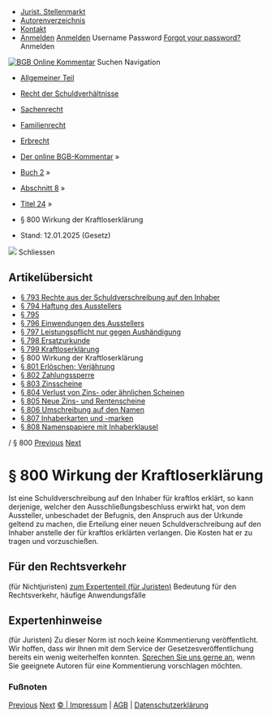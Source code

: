   * [Jurist. Stellenmarkt](https://bgb.kommentar.de/Buch-2/Abschnitt-8/Titel-24/</job-board> "Jurist. Stellenmarkt")
  * [Autorenverzeichnis](https://bgb.kommentar.de/Buch-2/Abschnitt-8/Titel-24/</Autorenverzeichnis> "Autorenverzeichnis")
  * [Kontakt](https://bgb.kommentar.de/Buch-2/Abschnitt-8/Titel-24/</Kontakt>)
  * [Anmelden](https://bgb.kommentar.de/Buch-2/Abschnitt-8/Titel-24/<#login> "show login form") [Anmelden](https://bgb.kommentar.de/Buch-2/Abschnitt-8/Titel-24/<#> "hide login form") Username Password
[Forgot your password?](https://bgb.kommentar.de/Buch-2/Abschnitt-8/Titel-24/</user/forgotpassword>) Anmelden 


[![BGB Online Kommentar](https://bgb.kommentar.de/extension/bgb/design/bgb/images/logo.png)](https://bgb.kommentar.de/Buch-2/Abschnitt-8/Titel-24/</> "BGB Online Kommentar")
Suchen
Navigation
  * [Allgemeiner Teil](https://bgb.kommentar.de/Buch-2/Abschnitt-8/Titel-24/</Buch-1>)
  * [Recht der Schuldverhältnisse](https://bgb.kommentar.de/Buch-2/Abschnitt-8/Titel-24/</Buch-2>)
  * [Sachenrecht](https://bgb.kommentar.de/Buch-2/Abschnitt-8/Titel-24/</Buch-3>)
  * [Familienrecht](https://bgb.kommentar.de/Buch-2/Abschnitt-8/Titel-24/</Buch-4>)
  * [Erbrecht](https://bgb.kommentar.de/Buch-2/Abschnitt-8/Titel-24/</Buch-5>)


  * [Der online BGB-Kommentar](https://bgb.kommentar.de/Buch-2/Abschnitt-8/Titel-24/</>) »
  * [Buch 2](https://bgb.kommentar.de/Buch-2/Abschnitt-8/Titel-24/</Buch-2>) »
  * [Abschnitt 8](https://bgb.kommentar.de/Buch-2/Abschnitt-8/Titel-24/</Buch-2/Abschnitt-8>) »
  * [Titel 24](https://bgb.kommentar.de/Buch-2/Abschnitt-8/Titel-24/</Buch-2/Abschnitt-8/Titel-24>) »
  * § 800 Wirkung der Kraftloserklärung 
  * Stand: 12.01.2025 (Gesetz) 


![](https://vg01.met.vgwort.de/na/1c9909529ead4f509072c06d9081a7d5)
Schliessen 
## Artikelübersicht
  * [ § 793 Rechte aus der Schuldverschreibung auf den Inhaber ](https://bgb.kommentar.de/Buch-2/Abschnitt-8/Titel-24/</Buch-2/Abschnitt-8/Titel-24/Rechte-aus-der-Schuldverschreibung-auf-den-Inhaber>)
  * [ § 794 Haftung des Ausstellers ](https://bgb.kommentar.de/Buch-2/Abschnitt-8/Titel-24/</Buch-2/Abschnitt-8/Titel-24/Haftung-des-Ausstellers>)
  * [ § 795 ](https://bgb.kommentar.de/Buch-2/Abschnitt-8/Titel-24/</Buch-2/Abschnitt-8/Titel-24/node_1224>)
  * [ § 796 Einwendungen des Ausstellers ](https://bgb.kommentar.de/Buch-2/Abschnitt-8/Titel-24/</Buch-2/Abschnitt-8/Titel-24/Einwendungen-des-Ausstellers>)
  * [ § 797 Leistungspflicht nur gegen Aushändigung ](https://bgb.kommentar.de/Buch-2/Abschnitt-8/Titel-24/</Buch-2/Abschnitt-8/Titel-24/Leistungspflicht-nur-gegen-Aushaendigung>)
  * [ § 798 Ersatzurkunde ](https://bgb.kommentar.de/Buch-2/Abschnitt-8/Titel-24/</Buch-2/Abschnitt-8/Titel-24/Ersatzurkunde>)
  * [ § 799 Kraftloserklärung ](https://bgb.kommentar.de/Buch-2/Abschnitt-8/Titel-24/</Buch-2/Abschnitt-8/Titel-24/Kraftloserklaerung>)
  * § 800 Wirkung der Kraftloserklärung 
  * [ § 801 Erlöschen; Verjährung ](https://bgb.kommentar.de/Buch-2/Abschnitt-8/Titel-24/</Buch-2/Abschnitt-8/Titel-24/Erloeschen-Verjaehrung>)
  * [ § 802 Zahlungssperre ](https://bgb.kommentar.de/Buch-2/Abschnitt-8/Titel-24/</Buch-2/Abschnitt-8/Titel-24/Zahlungssperre>)
  * [ § 803 Zinsscheine ](https://bgb.kommentar.de/Buch-2/Abschnitt-8/Titel-24/</Buch-2/Abschnitt-8/Titel-24/Zinsscheine>)
  * [ § 804 Verlust von Zins- oder ähnlichen Scheinen ](https://bgb.kommentar.de/Buch-2/Abschnitt-8/Titel-24/</Buch-2/Abschnitt-8/Titel-24/Verlust-von-Zins-oder-aehnlichen-Scheinen>)
  * [ § 805 Neue Zins- und Rentenscheine ](https://bgb.kommentar.de/Buch-2/Abschnitt-8/Titel-24/</Buch-2/Abschnitt-8/Titel-24/Neue-Zins-und-Rentenscheine>)
  * [ § 806 Umschreibung auf den Namen ](https://bgb.kommentar.de/Buch-2/Abschnitt-8/Titel-24/</Buch-2/Abschnitt-8/Titel-24/Umschreibung-auf-den-Namen>)
  * [ § 807 Inhaberkarten und -marken ](https://bgb.kommentar.de/Buch-2/Abschnitt-8/Titel-24/</Buch-2/Abschnitt-8/Titel-24/Inhaberkarten-und-marken>)
  * [ § 808 Namenspapiere mit Inhaberklausel ](https://bgb.kommentar.de/Buch-2/Abschnitt-8/Titel-24/</Buch-2/Abschnitt-8/Titel-24/Namenspapiere-mit-Inhaberklausel>)


/ § 800 
[Previous](https://bgb.kommentar.de/Buch-2/Abschnitt-8/Titel-24/</Buch-2/Abschnitt-8/Titel-24/Kraftloserklaerung> "§ 799 Kraftloserklärung") [Next](https://bgb.kommentar.de/Buch-2/Abschnitt-8/Titel-24/</Buch-2/Abschnitt-8/Titel-24/Erloeschen-Verjaehrung> "§ 801 Erlöschen; Verjährung")
# § 800 Wirkung der Kraftloserklärung
Ist eine Schuldverschreibung auf den Inhaber für kraftlos erklärt, so kann derjenige, welcher den Ausschließungsbeschluss erwirkt hat, von dem Aussteller, unbeschadet der Befugnis, den Anspruch aus der Urkunde geltend zu machen, die Erteilung einer neuen Schuldverschreibung auf den Inhaber anstelle der für kraftlos erklärten verlangen. Die Kosten hat er zu tragen und vorzuschießen.
## Für den Rechtsverkehr 
(für Nichtjuristen)
[zum Expertenteil (für Juristen)](https://bgb.kommentar.de/Buch-2/Abschnitt-8/Titel-24/<#expertenhinweise>)
Bedeutung für den Rechtsverkehr, häufige Anwendungsfälle
## Expertenhinweise
(für Juristen)
Zu dieser Norm ist noch keine Kommentierung veröffentlicht. Wir hoffen, dass wir Ihnen mit dem Service der Gesetzesveröffentlichung bereits ein wenig weiterhelfen konnten. [Sprechen Sie uns gerne an](https://bgb.kommentar.de/Buch-2/Abschnitt-8/Titel-24/</Kontakt>), wenn Sie geeignete Autoren für eine Kommentierung vorschlagen möchten. 
### Fußnoten
[Previous](https://bgb.kommentar.de/Buch-2/Abschnitt-8/Titel-24/</Buch-2/Abschnitt-8/Titel-24/Kraftloserklaerung> "§ 799 Kraftloserklärung") [Next](https://bgb.kommentar.de/Buch-2/Abschnitt-8/Titel-24/</Buch-2/Abschnitt-8/Titel-24/Erloeschen-Verjaehrung> "§ 801 Erlöschen; Verjährung")
[© | Impressum](https://bgb.kommentar.de/Buch-2/Abschnitt-8/Titel-24/</Kontakt>) | [AGB](https://bgb.kommentar.de/Buch-2/Abschnitt-8/Titel-24/</AGB>) | [Datenschutzerklärung](https://bgb.kommentar.de/Buch-2/Abschnitt-8/Titel-24/</Datenschutzerklaerung-fuer-Leser>)
